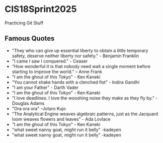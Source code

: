 # CIS18Sprint2025
Practicing Git Stuff

## Famous Quotes

* "They who can give up essential liberty to obtain a little temporary safety, deserve neither liberty nor safety." - Benjamin Franklin
* "I came I saw I conquered." - Ceaser
* “How wonderful it is that nobody need wait a single moment before starting to improve the world.” – Anne Frank
* "I am the ghoul of this Tokyo" - Ken Kaneki
* "You cannot shake hands with a clenched fist" - Indira Gandhi
* "I am your Father" - Darth Vader
* "I am the ghoul of this Tokyo" - Ken Kaneki
* "I love deadlines. I love the wooshing noise they make as they fly by." - Douglas Adams
* "Ora ora ora" -Jotaro Kujo
* "The Analytical Engine weaves algebraic patterns, just as the Jacquard loom weaves flowers and leaves" - Ada Lovlace
* "I am the ghoul of this Tokyo" - Ken Kaneki
* "what sweet nanny goat, might run it belly" -kadeyen 
* "what sweet nanny goat, might run it belly" -kadeyen 